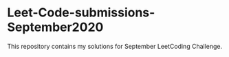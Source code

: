 # Leet-Code-submissions-September2020
This repository contains my solutions for September LeetCoding Challenge.
